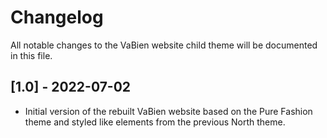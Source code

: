 # Changelog

All notable changes to the VaBien website child theme will be documented in this file.

## [1.0] - 2022-07-02
* Initial version of the rebuilt VaBien website based on the Pure Fashion theme and styled like elements from the previous North theme. 